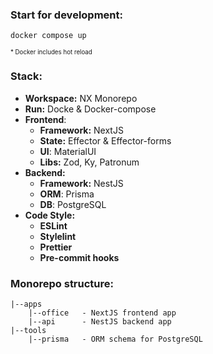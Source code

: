 ### Start for development:

```
docker compose up
```

<sub><sup>* Docker includes hot reload</sup></sub>

### Stack:

- **Workspace:** NX Monorepo
- **Run:** Docke & Docker-compose
- **Frontend**:
  - **Framework:** NextJS
  - **State:** Effector & Effector-forms
  - **UI**: MaterialUI
  - **Libs:** Zod, Ky, Patronum
- **Backend:**
  - **Framework:** NestJS
  - **ORM**: Prisma
  - **DB**: PostgreSQL
- **Code Style:**
  - **ESLint**
  - **Stylelint**
  - **Prettier**
  - **Pre-commit hooks**

### Monorepo structure:

```
|--apps
    |--office   - NextJS frontend app
    |--api      - NestJS backend app
|--tools
    |--prisma   - ORM schema for PostgreSQL
```
